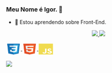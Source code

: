 ### Meu Nome é Igor. 👋



- 🌱 Estou aprendendo sobre Front-End.

<div align="center">
  <a href="https://github.com/igorsilvaB">
  <img height="180em" src="https://github-readme-stats.vercel.app/api?username=igorsilvaB&show_icons=true&theme=tokyonight&include_all_commits=true&count_private=true"/>
  <img height="180em" src="https://github-readme-stats.vercel.app/api/top-langs/?username=igorsilvaB&layout=compact&langs_count=7&theme=tokyonight"/>
</div>
  
 
<div style="display: inline_block"><br>
  <img align="center" alt="Bear-CSS" height="30" width="40" src="https://raw.githubusercontent.com/devicons/devicon/master/icons/css3/css3-original.svg">
  <img align="center" alt="Bear-HTML" height="30" width="40" src="https://raw.githubusercontent.com/devicons/devicon/master/icons/html5/html5-original.svg">
  <img align="center" alt="Bear-Js" height="30" width="40" src="https://raw.githubusercontent.com/devicons/devicon/master/icons/javascript/javascript-plain.svg">
</div>
  
  <div><br>
    <a href="https://www.linkedin.com/in/igor-silva-16b599217/" target="_blank"><img src="https://img.shields.io/badge/-LinkedIn-%230077B5?style=for-the-badge&logo=linkedin&logoColor=white"target="_blank"></a> 
  </div>
  <br>
  
 
